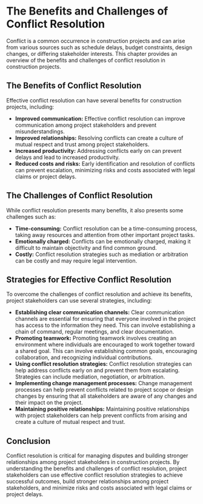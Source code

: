# The Benefits and Challenges of Conflict Resolution

Conflict is a common occurrence in construction projects and can arise from various sources such as schedule delays, budget constraints, design changes, or differing stakeholder interests. This chapter provides an overview of the benefits and challenges of conflict resolution in construction projects.

The Benefits of Conflict Resolution
-----------------------------------

Effective conflict resolution can have several benefits for construction projects, including:

* **Improved communication:** Effective conflict resolution can improve communication among project stakeholders and prevent misunderstandings.
* **Improved relationships:** Resolving conflicts can create a culture of mutual respect and trust among project stakeholders.
* **Increased productivity:** Addressing conflicts early on can prevent delays and lead to increased productivity.
* **Reduced costs and risks:** Early identification and resolution of conflicts can prevent escalation, minimizing risks and costs associated with legal claims or project delays.

The Challenges of Conflict Resolution
-------------------------------------

While conflict resolution presents many benefits, it also presents some challenges such as:

* **Time-consuming:** Conflict resolution can be a time-consuming process, taking away resources and attention from other important project tasks.
* **Emotionally charged:** Conflicts can be emotionally charged, making it difficult to maintain objectivity and find common ground.
* **Costly:** Conflict resolution strategies such as mediation or arbitration can be costly and may require legal intervention.

Strategies for Effective Conflict Resolution
--------------------------------------------

To overcome the challenges of conflict resolution and achieve its benefits, project stakeholders can use several strategies, including:

* **Establishing clear communication channels:** Clear communication channels are essential for ensuring that everyone involved in the project has access to the information they need. This can involve establishing a chain of command, regular meetings, and clear documentation.
* **Promoting teamwork:** Promoting teamwork involves creating an environment where individuals are encouraged to work together toward a shared goal. This can involve establishing common goals, encouraging collaboration, and recognizing individual contributions.
* **Using conflict resolution strategies:** Conflict resolution strategies can help address conflicts early on and prevent them from escalating. Strategies can include mediation, negotiation, or arbitration.
* **Implementing change management processes:** Change management processes can help prevent conflicts related to project scope or design changes by ensuring that all stakeholders are aware of any changes and their impact on the project.
* **Maintaining positive relationships:** Maintaining positive relationships with project stakeholders can help prevent conflicts from arising and create a culture of mutual respect and trust.

Conclusion
----------

Conflict resolution is critical for managing disputes and building stronger relationships among project stakeholders in construction projects. By understanding the benefits and challenges of conflict resolution, project stakeholders can use effective conflict resolution strategies to achieve successful outcomes, build stronger relationships among project stakeholders, and minimize risks and costs associated with legal claims or project delays.
